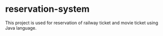 # reservation-system
This project  is used for reservation of railway ticket and movie ticket using Java language.
